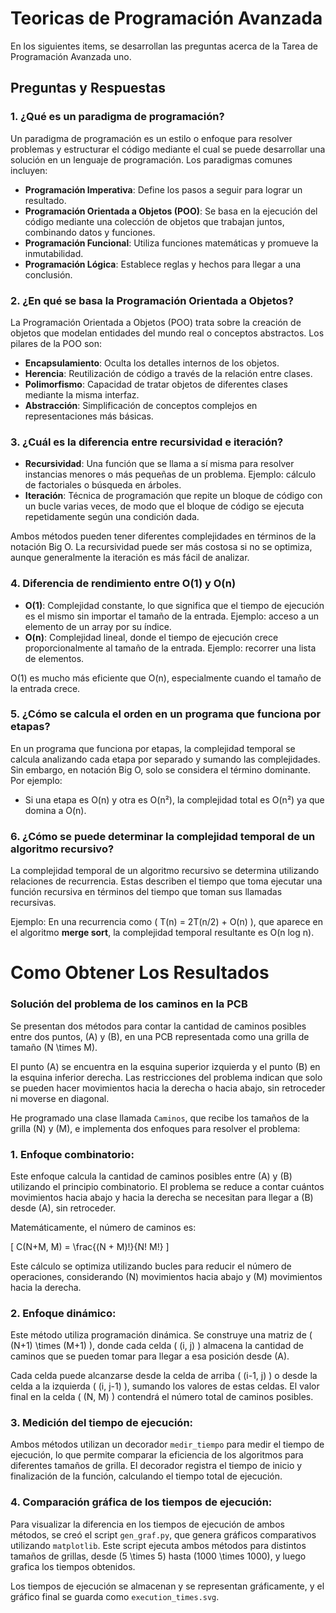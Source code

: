 # Teoricas de Programación Avanzada

En los siguientes items, se desarrollan las preguntas acerca de la Tarea de Programación Avanzada uno.

## Preguntas y Respuestas

### 1. ¿Qué es un paradigma de programación?
Un paradigma de programación es un estilo o enfoque para resolver problemas y estructurar el código mediante el cual se puede desarrollar una solución en un lenguaje de programación. Los paradigmas comunes incluyen:

- **Programación Imperativa**: Define los pasos a seguir para lograr un resultado.
- **Programación Orientada a Objetos (POO)**: Se basa en la ejecución del código mediante una colección de objetos que trabajan juntos, combinando datos y funciones.
- **Programación Funcional**: Utiliza funciones matemáticas y promueve la inmutabilidad.
- **Programación Lógica**: Establece reglas y hechos para llegar a una conclusión.

### 2. ¿En qué se basa la Programación Orientada a Objetos?
La Programación Orientada a Objetos (POO) trata sobre la creación de objetos que modelan entidades del mundo real o conceptos abstractos. Los pilares de la POO son:

- **Encapsulamiento**: Oculta los detalles internos de los objetos.
- **Herencia**: Reutilización de código a través de la relación entre clases.
- **Polimorfismo**: Capacidad de tratar objetos de diferentes clases mediante la misma interfaz.
- **Abstracción**: Simplificación de conceptos complejos en representaciones más básicas.

### 3. ¿Cuál es la diferencia entre recursividad e iteración?
- **Recursividad**: Una función que se llama a sí misma para resolver instancias menores o más pequeñas de un problema. Ejemplo: cálculo de factoriales o búsqueda en árboles.
- **Iteración**: Técnica de programación que repite un bloque de código con un bucle varias veces, de modo que el bloque de código se ejecuta repetidamente según una condición dada.

Ambos métodos pueden tener diferentes complejidades en términos de la notación Big O. La recursividad puede ser más costosa si no se optimiza, aunque generalmente la iteración es más fácil de analizar.

### 4. Diferencia de rendimiento entre O(1) y O(n)
- **O(1)**: Complejidad constante, lo que significa que el tiempo de ejecución es el mismo sin importar el tamaño de la entrada. Ejemplo: acceso a un elemento de un array por su índice.
- **O(n)**: Complejidad lineal, donde el tiempo de ejecución crece proporcionalmente al tamaño de la entrada. Ejemplo: recorrer una lista de elementos.

O(1) es mucho más eficiente que O(n), especialmente cuando el tamaño de la entrada crece.

### 5. ¿Cómo se calcula el orden en un programa que funciona por etapas?
En un programa que funciona por etapas, la complejidad temporal se calcula analizando cada etapa por separado y sumando las complejidades. Sin embargo, en notación Big O, solo se considera el término dominante. Por ejemplo:

- Si una etapa es O(n) y otra es O(n²), la complejidad total es O(n²) ya que domina a O(n).

### 6. ¿Cómo se puede determinar la complejidad temporal de un algoritmo recursivo?
La complejidad temporal de un algoritmo recursivo se determina utilizando relaciones de recurrencia. Estas describen el tiempo que toma ejecutar una función recursiva en términos del tiempo que toman sus llamadas recursivas.

Ejemplo: En una recurrencia como \( T(n) = 2T(n/2) + O(n) \), que aparece en el algoritmo **merge sort**, la complejidad temporal resultante es O(n log n).

# Como Obtener Los Resultados

### Solución del problema de los caminos en la PCB

Se presentan dos métodos para contar la cantidad de caminos posibles entre dos puntos, \(A\) y \(B\), en una PCB representada como una grilla de tamaño \(N \times M\).

El punto \(A\) se encuentra en la esquina superior izquierda y el punto \(B\) en la esquina inferior derecha. Las restricciones del problema indican que solo se pueden hacer movimientos hacia la derecha o hacia abajo, sin retroceder ni moverse en diagonal.

He programado una clase llamada `Caminos`, que recibe los tamaños de la grilla \(N\) y \(M\), e implementa dos enfoques para resolver el problema:

### 1. Enfoque combinatorio:
Este enfoque calcula la cantidad de caminos posibles entre \(A\) y \(B\) utilizando el principio combinatorio. El problema se reduce a contar cuántos movimientos hacia abajo y hacia la derecha se necesitan para llegar a \(B\) desde \(A\), sin retroceder.

Matemáticamente, el número de caminos es:

\[
C(N+M, M) = \frac{(N + M)!}{N! M!}
\]

Este cálculo se optimiza utilizando bucles para reducir el número de operaciones, considerando \(N\) movimientos hacia abajo y \(M\) movimientos hacia la derecha.

### 2. Enfoque dinámico:
Este método utiliza programación dinámica. Se construye una matriz de \( (N+1) \times (M+1) \), donde cada celda \( (i, j) \) almacena la cantidad de caminos que se pueden tomar para llegar a esa posición desde \(A\).

Cada celda puede alcanzarse desde la celda de arriba \( (i-1, j) \) o desde la celda a la izquierda \( (i, j-1) \), sumando los valores de estas celdas. El valor final en la celda \( (N, M) \) contendrá el número total de caminos posibles.

### 3. Medición del tiempo de ejecución:
Ambos métodos utilizan un decorador `medir_tiempo` para medir el tiempo de ejecución, lo que permite comparar la eficiencia de los algoritmos para diferentes tamaños de grilla. El decorador registra el tiempo de inicio y finalización de la función, calculando el tiempo total de ejecución.

### 4. Comparación gráfica de los tiempos de ejecución:
Para visualizar la diferencia en los tiempos de ejecución de ambos métodos, se creó el script `gen_graf.py`, que genera gráficos comparativos utilizando `matplotlib`. Este script ejecuta ambos métodos para distintos tamaños de grillas, desde \(5 \times 5\) hasta \(1000 \times 1000\), y luego grafica los tiempos obtenidos.

Los tiempos de ejecución se almacenan y se representan gráficamente, y el gráfico final se guarda como `execution_times.svg`.


